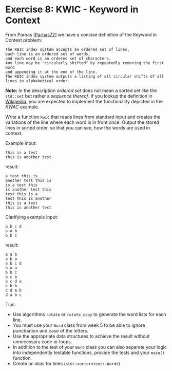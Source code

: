 # Exercise 8:  KWIC - Keyword in Context

From Parnas [[Parnas72](http://dl.acm.org/citation.cfm?id=361623&coll=ACM&dl=ACM)] we have a concise definition of the Keyword in Context problem:


    The KWIC index system accepts an ordered set of lines, 
    each line is an ordered set of words, 
    and each word is an ordered set of characters. 
    Any line may be "circularly shifted" by repeatedly removing the first word
    and appending it at the end of the line. 
    The KWIC index system outputs a listing of all circular shifts of all lines in alphabetical order. 


**Note:** In the description *ordered set* does not mean a sorted set like the `std::set` but rather a *sequence thereof*. If you lookup the definition in [Wikipedia](https://en.wikipedia.org/wiki/Key_Word_in_Context), you are expected to implement the functionality depicted in the *KWAC* example.

Write a function `kwic` that reads lines from standard input and creates the variations of the line where each word is in front once. Output the stored lines in sorted order, so that you can see, how the words are used in context.

Example input:

```
this is a test
this is another test
```

result:

```
a test this is
another test this is
is a test this
is another test this
test this is a
test this is another
this is a test
this is another test
```

Clarifying example input:

```
a b c d
a a b
b b c
```

result:

```
a a b
a b a
a b c d
b a a
b b c
b c b
b c d a
c b b
c d a b
d a b c
```
 

Tips:

* Use algorithms `rotate` or `rotate_copy` to generate the word lists for each line.
* You must use your `Word` class from week 5 to be able to ignore punctuation and case of the letters.
* Use the appropriate data structures to achieve the result without unnecessary code or loops.
* In addition to the test of your `Word` class you can also separate your logic into independently testable functions, provide the tests and your `main()` function.
* Create an alias for lines (`std::vector<text::Word>`) 


